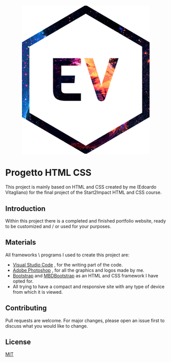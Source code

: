 <p align="center"><a href="../" target="_blank"><img src="assets/images/logo/logo_large2.png" width="400"></a></p>

# Progetto HTML CSS

This project is mainly based on HTML and CSS created by me (Edoardo Vitagliano) for the final project of the Start2Impact HTML and CSS course.

## Introduction

Within this project there is a completed and finished portfolio website, ready to be customized and / or used for your purposes.

## Materials

All frameworks \ programs I used to create this project are:

- [Visual Studio Code](https://code.visualstudio.com/) , for the writing part of the code.
- [Adobe Photoshop](https://www.adobe.com/it/products/photoshop) , for all the graphics and logos made by me.
- [Bootstrap](https://getbootstrap.com/) and [MBDBootstrap](https://mdbootstrap.com/) as an HTML and CSS framework I have opted for.
- All trying to have a compact and responsive site with any type of device from which it is viewed.

## Contributing
Pull requests are welcome. For major changes, please open an issue first to discuss what you would like to change.


## License
[MIT](https://choosealicense.com/licenses/mit/)
